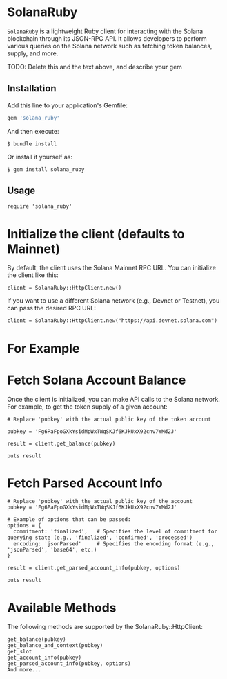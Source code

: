 # SolanaRuby

`SolanaRuby` is a lightweight Ruby client for interacting with the Solana blockchain through its JSON-RPC API. It allows developers to perform various queries on the Solana network such as fetching token balances, supply, and more.

TODO: Delete this and the text above, and describe your gem

## Installation

Add this line to your application's Gemfile:

```ruby
gem 'solana_ruby'
```

And then execute:

    $ bundle install

Or install it yourself as:

    $ gem install solana_ruby

## Usage

    require 'solana_ruby'

# Initialize the client (defaults to Mainnet)

By default, the client uses the Solana Mainnet RPC URL. You can initialize the client like this:

    client = SolanaRuby::HttpClient.new()

If you want to use a different Solana network (e.g., Devnet or Testnet), you can pass the desired RPC URL:

    client = SolanaRuby::HttpClient.new("https://api.devnet.solana.com")

# For Example

# Fetch Solana Account Balance

Once the client is initialized, you can make API calls to the Solana network. For example, to get the token supply of a given account:

    # Replace 'pubkey' with the actual public key of the token account

    pubkey = 'Fg6PaFpoGXkYsidMpWxTWqSKJf6KJkUxX92cnv7WMd2J'

    result = client.get_balance(pubkey)

    puts result

# Fetch Parsed Account Info

    # Replace 'pubkey' with the actual public key of the account
    pubkey = 'Fg6PaFpoGXkYsidMpWxTWqSKJf6KJkUxX92cnv7WMd2J'

    # Example of options that can be passed:
    options = {
      commitment: 'finalized',   # Specifies the level of commitment for querying state (e.g., 'finalized', 'confirmed', 'processed')
      encoding: 'jsonParsed'     # Specifies the encoding format (e.g., 'jsonParsed', 'base64', etc.)
    }

    result = client.get_parsed_account_info(pubkey, options)

    puts result

# Available Methods

The following methods are supported by the SolanaRuby::HttpClient:

    get_balance(pubkey)
    get_balance_and_context(pubkey)
    get_slot
    get_account_info(pubkey)
    get_parsed_account_info(pubkey, options)
    And more...

